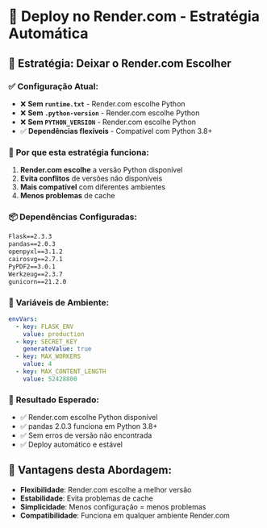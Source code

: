 # 🚀 Deploy no Render.com - Estratégia Automática

## 🎯 **Estratégia: Deixar o Render.com Escolher**

### ✅ **Configuração Atual:**
- ❌ **Sem `runtime.txt`** - Render.com escolhe Python
- ❌ **Sem `.python-version`** - Render.com escolhe Python
- ❌ **Sem `PYTHON_VERSION`** - Render.com escolhe Python
- ✅ **Dependências flexíveis** - Compatível com Python 3.8+

### 🔧 **Por que esta estratégia funciona:**

1. **Render.com escolhe** a versão Python disponível
2. **Evita conflitos** de versões não disponíveis
3. **Mais compatível** com diferentes ambientes
4. **Menos problemas** de cache

### 📦 **Dependências Configuradas:**

```txt
Flask==2.3.3
pandas==2.0.3
openpyxl==3.1.2
cairosvg==2.7.1
PyPDF2==3.0.1
Werkzeug==2.3.7
gunicorn==21.2.0
```

### 🎯 **Variáveis de Ambiente:**

```yaml
envVars:
  - key: FLASK_ENV
    value: production
  - key: SECRET_KEY
    generateValue: true
  - key: MAX_WORKERS
    value: 4
  - key: MAX_CONTENT_LENGTH
    value: 52428800
```

### 🚀 **Resultado Esperado:**

- ✅ Render.com escolhe Python disponível
- ✅ pandas 2.0.3 funciona em Python 3.8+
- ✅ Sem erros de versão não encontrada
- ✅ Deploy automático e estável

## 🎉 **Vantagens desta Abordagem:**

- **Flexibilidade**: Render.com escolhe a melhor versão
- **Estabilidade**: Evita problemas de cache
- **Simplicidade**: Menos configuração = menos problemas
- **Compatibilidade**: Funciona em qualquer ambiente Render.com 